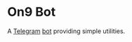 # On9 Bot

A [Telegram](https://telegram.org) [bot](https://core.telegram.org/bots) providing simple utilities.